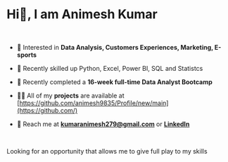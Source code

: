 # Hi👋, I am Animesh Kumar
<br>


- 👀 Interested in **Data Analysis, Customers Experiences, Marketing, E-sports**
 
- 📝 Recently skilled up Python, Excel, Power BI, SQL and Statistcs 

- 🌱 Recently completed a **16-week full-time Data Analyst Bootcamp**

- 👨‍💻 All of my **projects** are available at [https://github.com/animesh9835/Profile/new/main](https://github.com/)

- 💬 Reach me at **kumaranimesh279@gmail.com** or **[LinkedIn](https://www.linkedin.com/in/animesh-kumar-740963153/)**

<br>


Looking for an opportunity that allows me to give full play to my skills
<br>
<br>


<!---
animesh9835/Profile is a ✨ special ✨ repository because its `README.md` (this file) appears on your GitHub profile.
You can click the Preview link to take a look at your changes.
--->
<br>

<!---![Anurag's GitHub stats](https://github-readme-stats.vercel.app/api?username=animesh9835&show_icons=true)--->
